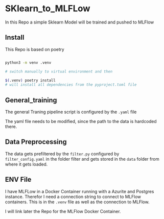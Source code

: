 # SKlearn_to_MLFLow
In this Repo a simple Sklearn Model will be trained and pushed to MLFlow


## Install

This Repo is based on poetry

```bash

python3 -m venv .venv

# switch manually to virtual environment and then

$(.venv) poetry install 
# will install all dependencies from the pyproject.toml file

```

## General_training

The general Traning pipeline script is configured by the `.yaml` file

The yaml file needs to be modified, since the path to the data is hardcoded  there.


## Data Preprocessing

The data gets prefiltered by the `filter.py` configured by `filter_config.yaml`  in the folder filter and gets stored in the `data` folder from where it gets loaded.


## ENV File

I have MLFLow in a Docker Container running with a Azurite and Postgres instance. Therefor I need a connection string to connect to MLFlow containers. This is in the `.venv` file as well as the connection to MLFlow.

I will link later the Repo for the MLFlow Docker Container.


